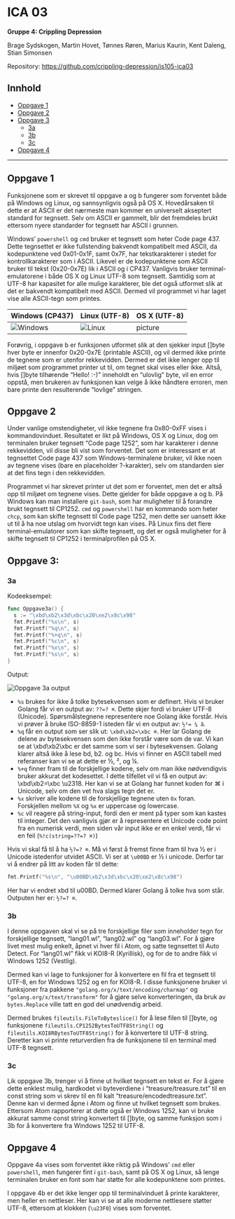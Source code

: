 # ICA 03

**Gruppe 4: Crippling Depression**

Brage Sydskogen, Martin Hovet, Tønnes Røren, Marius Kaurin, Kent Daleng, Stian Simonsen

Repository: https://github.com/crippling-depression/is105-ica03

## Innhold
* [Oppgave 1](#oppgave-1)
* [Oppgave 2](#oppgave-2)
* [Oppgave 3](#oppgave-3)
  * [3a](#3a)
  * [3b](#3b)
  * [3c](#3c)
* [Oppgave 4](#oppgave-4)

---

## Oppgave 1
Funksjonene som er skrevet til oppgave a og b fungerer som forventet både på Windows og Linux, og sannsynligvis også på OS X. Hovedårsaken til dette er at ASCII er det nærmeste man kommer en universelt akseptert standard for tegnsett. Selv om ASCII er gammelt, blir det fremdeles brukt ettersom nyere standarder for tegnsett har ASCII i grunnen.

Windows’ `powershell` og `cmd` bruker et tegnsett som heter Code page 437. Dette tegnsettet er ikke fullstending bakvendt kompatibelt med ASCII, da kodepunktene ved 0x01-0x1F, samt 0x7F, har tekstkarakterer i stedet for kontrollkarakterer som i ASCII.
Likevel er de kodepunktene som ASCII bruker til tekst (0x20-0x7E) lik i ASCII og i CP437.
Vanligvis bruker terminal-emulatorene i både OS X og Linux UTF-8 som tegnsett. Samtidig som at UTF-8 har kapasitet for alle mulige karakterer, ble det også utformet slik at det er bakvendt kompatibelt med ASCII. Dermed vil programmet vi har laget vise alle ASCII-tegn som printes.

| Windows (CP437) | Linux (UTF-8) | OS X (UTF-8) |
|---|---|---|
| ![Windows](https://github.com/crippling-depression/mappeinnlevering/blob/master/assets/ica03-windows-term.png) | ![Linux](https://github.com/crippling-depression/mappeinnlevering/blob/master/assets/ica03-linux-term.png) | picture |

Forøvrig, i oppgave b er funksjonen utformet slik at den sjekker input []byte hver byte er innenfor 0x20-0x7E (printable ASCII), og vil dermed ikke printe de tegnene som er utenfor rekkevidden. Dermed er det ikke lenger opp til miljøet som programmet printer ut til, om tegnet skal vises eller ikke. Altså, hvis []byte tilhørende “Hello! :-)” inneholdt en “ulovlig” byte, vil en error oppstå, men brukeren av funksjonen kan velge å ikke håndtere erroren, men bare printe den resulterende “lovlige” stringen.

## Oppgave 2
Under vanlige omstendigheter, vil ikke tegnene fra 0x80-0xFF vises i kommandovinduet. Resultatet er likt på Windows, OS X og Linux, dog om terminalen bruker tegnsett “Code page 1252”, som har karakterer i denne rekkevidden, vil disse bli vist som forventet. Det som er interessant er at tegnsettet Code page 437 som Windows-terminalene bruker, vil ikke noen av tegnene vises (bare en placeholder ?-karakter), selv om standarden sier at det fins tegn i den rekkevidden.

Programmet vi har skrevet printer ut det som er forventet, men det er altså opp til miljøet om tegnene vises. Dette gjelder for både oppgave a og b. På Windows kan man installere `git-bash`, som har muligheter til å forandre brukt tegnsett til CP1252. `cmd` og `powershell` har en kommando som heter `chcp`, som kan skifte tegnsett til Code page 1252, men dette ser uansett ikke ut til å ha noe utslag om hvorvidt tegn kan vises.
På Linux fins det flere terminal-emulatorer som kan skifte tegnsett, og det er også muligheter for å skifte tegnsett til CP1252 i terminalprofilen på OS X.

## Oppgave 3:

### 3a
Kodeeksempel:
```go
func Oppgave3a() {
  s := "\xbd\xb2\x3d\xbc\x20\xe2\x8c\x98"
  fmt.Printf("%s\n", s)
  fmt.Printf("%q\n", s)
  fmt.Printf("%+q\n", s)
  fmt.Printf("%c\n", s)
  fmt.Printf("%x\n", s)
  fmt.Printf("%s\n", s)
}
```

Output:

![Oppgave 3a output](https://github.com/crippling-depression/mappeinnlevering/blob/master/assets/ica03-output.png)


* `%s` brukes for ikke å tolke bytesekvensen som er definert. Hvis vi bruker Golang får vi en output av: `??=? ⌘`. Dette skjer fordi vi bruker UTF-8 (Unicode). Spørsmålstegnene representere noe Golang ikke forstår. Hvis vi prøver å bruke ISO-8859-1 isteden får vi en output av: `½²= ¼ â`.
* `%q` får en output som ser slik ut: `\xbd\xb2=\xbc ⌘`. Her lar Golang de delene av bytesekvensen som den ikke forstår være som de var. Vi kan se at \xbd\xb2\xbc er det samme som vi ser i bytesekvensen. Golang klarer altså ikke å lese bd, b2. og bc. Hvis vi finner en ASCII tabell med referanser kan vi se at dette er ½, ², og ¼.
* `%+q` finner fram til de forskjellige kodene, selv om man ikke nødvendigvis bruker akkurat det kodesettet. I dette tilfellet vil vi få en output av: \xbd\xb2=\xbc \u2318. Her kan vi se at Golang har funnet koden for ⌘ i Unicode, selv om den vet hva slags tegn det er.
* `%x` skriver alle kodene til de forskjellige tegnene uten `0x` foran. Forskjellen mellom `%X` og `%x` er uppercase og lowercase.
* `%c` vil reagere på string-input, fordi den er ment på typer som kan kastes til integer. Det den vanligvis gjør er å representere et Unicode code point fra en numerisk verdi, men siden vår input ikke er en enkel verdi, får vi en feil (`%!c(string=??=? ⌘)`)

Hvis vi skal få til å ha `½?=? ⌘`. Må vi først å fremst finne fram til hva ½ er i Unicode istedenfor utvidet ASCII. Vi ser at `\u00BD` er ½ i unicode. Derfor tar vi å endrer på litt av koden får til dette:
```go
fmt.Printf("%s\n", "\u00BD\xb2\x3d\xbc\x20\xe2\x8c\x98")
```
Her har vi endret xbd til u00BD. Dermed klarer Golang å tolke hva som står. Outputen her er: `½?=? ⌘`.


### 3b
I denne oppgaven skal vi se på tre forskjellige filer som inneholder tegn for forskjellige tegnsett, “lang01.wl”, “lang02.wl” og “lang03.wl”. For å gjøre livet mest mulig enkelt, åpnet vi hver fil i Atom, og satte tegnsettet til Auto Detect. For “lang01.wl” fikk vi KOI8-R (Kyrillisk), og for de to andre fikk vi Windows 1252 (Vestlig).

Dermed kan vi lage to funksjoner for å konvertere en fil fra et tegnsett til UTF-8, en for Windows 1252 og en for KOI8-R. I disse funksjonene bruker vi funksjoner fra pakkene `"golang.org/x/text/encoding/charmap"` og `"golang.org/x/text/transform"` for å gjøre selve konverteringen, da bruk av `bytes.Replace` ville tatt en god del unødvendig arbeid.

Dermed brukes `fileutils.FileToByteslice()` for å lese filen til []byte, og funksjonene `fileutils.CP1252BytesToUTF8String()` og `fileutils.KOI8RBytesToUTF8String()` for å konvertere til UTF-8 string. Deretter kan vi printe returverdien fra de funksjonene til en terminal med UTF-8 tegnsett.

### 3c
Lik oppgave 3b, trenger vi å finne ut hvilket tegnsett en tekst er. For å gjøre dette enklest mulig, hardkodet vi byteverdiene i “treasure/treasure.txt” til en const string som vi skrev til en fil kalt “treasure/encodedtreasure.txt”. Denne kan vi dermed åpne i Atom og finne ut hvilket tegnsett som brukes. Ettersom Atom rapporterer at dette også er Windows 1252, kan vi bruke akkurat samme const string konvertert til []byte, og samme funksjon som i 3b for å konvertere fra Windows 1252 til UTF-8.


## Oppgave 4
Oppgave 4a vises som forventet ikke riktig på Windows’ `cmd` eller `powershell`, men fungerer fint i `git-bash`, samt på OS X og Linux, så lenge terminalen bruker en font som har støtte for alle kodepunktene som printes.

I oppgave 4b er det ikke lenger opp til terminalvinduet å printe karakterer, men heller en nettleser. Her kan vi se at alle moderne nettlesere støtter UTF-8, ettersom at klokken (`\u23F0`) vises som forventet.
